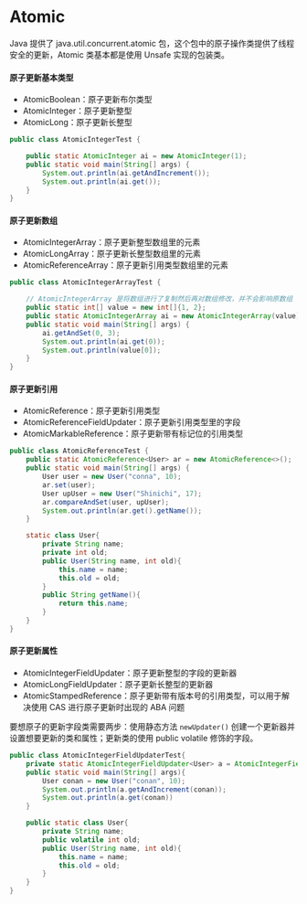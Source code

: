 # Atomic
Java 提供了 java.util.concurrent.atomic 包，这个包中的原子操作类提供了线程安全的更新，Atomic 类基本都是使用 Unsafe 实现的包装类。
#### 原子更新基本类型
- AtomicBoolean：原子更新布尔类型
- AtomicInteger：原子更新整型
- AtomicLong：原子更新长整型
```java
public class AtomicIntegerTest {

    public static AtomicInteger ai = new AtomicInteger(1);
    public static void main(String[] args) {
        System.out.println(ai.getAndIncrement());
        System.out.println(ai.get());
    }
}
```
#### 原子更新数组
- AtomicIntegerArray：原子更新整型数组里的元素
- AtomicLongArray：原子更新长整型数组里的元素
- AtomicReferenceArray：原子更新引用类型数组里的元素
```java
public class AtomicIntegerArrayTest {

    // AtomicIntegerArray 是将数组进行了复制然后再对数组修改，并不会影响原数组
    public static int[] value = new int[]{1, 2};
    public static AtomicIntegerArray ai = new AtomicIntegerArray(value);
    public static void main(String[] args) {
        ai.getAndSet(0, 3);
        System.out.println(ai.get(0));
        System.out.println(value[0]);
    }
}
```
#### 原子更新引用
- AtomicReference：原子更新引用类型
- AtomicReferenceFieldUpdater：原子更新引用类型里的字段
- AtomicMarkableReference：原子更新带有标记位的引用类型
```java
public class AtomicReferenceTest {
    public static AtomicReference<User> ar = new AtomicReference<>();
    public static void main(String[] args) {
        User user = new User("conna", 10);
        ar.set(user);
        User upUser = new User("Shinichi", 17);
        ar.compareAndSet(user, upUser);
        System.out.println(ar.get().getName());
    }

    static class User{
        private String name;
        private int old;
        public User(String name, int old){
            this.name = name;
            this.old = old;
        }
        public String getName(){
            return this.name;
        }
    }
}
```
#### 原子更新属性
- AtomicIntegerFieldUpdater：原子更新整型的字段的更新器
- AtomicLongFieldUpdater：原子更新长整型的更新器
- AtomicStampedReference：原子更新带有版本号的引用类型，可以用于解决使用 CAS 进行原子更新时出现的 ABA 问题

要想原子的更新字段类需要两步：使用静态方法 ```newUpdater()``` 创建一个更新器并设置想要更新的类和属性；更新类的使用 public volatile 修饰的字段。
```java
public class AtomicIntegerFieldUpdaterTest{
    private static AtomicIntegerFieldUpdater<User> a = AtomicIntegerFieldUpdater.newUpdater(User.class, "old");
    public static void main(String[] args){
        User conan = new User("conan", 10);
        System.out.println(a.getAndIncrement(conan));
        System.out.println(a.get(conan))
    }

    public static class User{
        private String name;
        public volatile int old;
        public User(String name, int old){
            this.name = name;
            this.old = old;
        }
    }
}
```